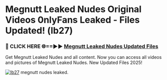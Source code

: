 # Megnutt Leaked Nudes Original Videos 0nlyFans Leaked - Files Updated! (lb27)

<h3>🔴 CLICK HERE 🌐==►► <a href="https://tinyurl.com/yrmya6cz" rel="nofollow">Megnutt Leaked Nudes Updated Files</a></h3>

Get Megnutt Leaked Nudes and all content. Now you can access all videos and pictures of Megnutt Leaked Nudes. New Updated Files 2025!

[![lb27](https://i.imgur.com/FMdXYCs.gif)](https://tinyurl.com/yrmya6cz)
megnutt nudes leaked.